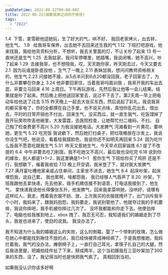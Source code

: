 ```yaml
---
pubDatetime: 2022-08-22T00:00:00Z
title: 2022-08-22(细数我俩之间的不愉快)
tags:
  - "2022"
---
```


1.4  下雪，拿雪砸他逗她玩，生了好大的气，哄不好， 我回老家烤火，出去转，他生气、
1.9   给我哥车保养，出去她不去回来还生我的气
1.12  下班打吧游戏，他来找我，我给他背资料分析，不想听，我去关里面的灯，不让关吵了起来 13 号一直哄还是生气
1.25  去我姑家，我问车停哪里，她插嘴，我说闭嘴，她不高兴，吵了起来
1.29  去接我哥，也不想陪我，哎，天天跑你家，昨天刚去过，今天又要去
2.1  因为玩谁是卧底投他 ，生气了一晚上
2.11 表妹加我，想问问教师资格相关的，他生气
2.23 问接她不接，从5点半问到6点20都没回我，老子回家去了，为什么非要攀在你身上
3.24 他非要回家住，当着我哥吗面训我 ，我哥开我的车出去逛，非要立马回来
4.16 上周日。下午再玩游戏，先然后我让他等一会儿结果。结果就是吵了起来。然后晚上把他送回家里去，说过不下去了。第2天周一早上把电动车给他送了过去
5.15 昨天晚上一起去大张买东西，然后说起了彩礼，我说我哥的都买家电了，你的全都撰在自己手里，也不说买点啥，真怕你乱花出去，借出去，平时的日常开销也不付出，回来生气，没买西瓜，就一直生我气，吃饭馍掉了我开玩笑吹吹丢他碗里，大发雷霆，去医院检查，让她帮忙扫二维码，不扫， 自己掏了检查费更不高兴
5.20 为我没接她电话。大发脾气 河滩看到一片黄花，要哄她，更生气
5.22 吃完饭 我说歇下，然后她打扫桌子，把垃圾桶放在沙发上，我说你没生气吧，他说没，看着给我摆脸色，我说你还不如明天再回来
5.24  因为吃什么饭我不愿意吃跟我生气
5.31  昨天又惹她生气，今天早点回家锻炼
6.1 提了不改提的
6.4  中午非要去吃刀削面，我不吃她又不高兴，最后我也没吃完
6.18 说到你的嫁妆，别人都是1+1=2.. 我这里确是1+1=1   惹你生气 下班给你买了鸡肝 还是不行，我想歇下，催着我收拾
7.13 晚上开空调，我米登了下，就对我大发脾气
7.27 满月宴吐槽他家亲戚占住单间，主家坐不进去，她生气
8.4  起床吵架，起床埋怨我，说自己累， 我也累啊，啥都怨我， 我已经够人气吞声了
8.20  吵架，下班我跟他去拿快递，先去他家，我手机微信接不到语音，打电话我接到了，他生气， 拿快递我说他长得像张东升，他发脾气，回来我拿菜哄她，没哄好，说哪有这样红人，我走，拽着我衣服不妨、放，上次我买的衣服就拽坏了，出门训斥我半个小时，我妈来了，跟我妈抱怨，我妈要走，我说别管他了，他就夺过我的手机要摔，我说你摔吧，我手机被你摔过几次了， 没坏我都能和你走下去。他使劲摔了，电脑也给我推到地上，xbox 拽了，我忍无可忍，我知道我们的婚姻走到了尽头，我爸也进来了，使劲的说我。 我没办法了，

我不知道为什么我的婚姻这么的失败，这么的倒霉，娶了一个带刺的玫瑰，怎么做在她心中都能找到揪住不放的点，我已经快被弄成神经病了，于是我想推她，我妈拦着我，我气的没办法，瘫倒椅子上，一直打自己耳光，拿筷子扎自己的大腿，然后我进里屋，把婚拍挂件扯了下来，掰成两半，这个当初跟我在三亚吵架加了300来的东西，没了，我记得当时也是快把我气疯了。 真相回到当初，

如果我没认识你该多好啊
